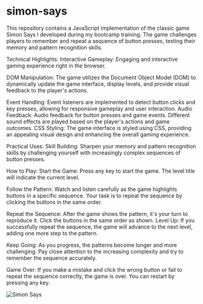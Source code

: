 # simon-says
This repository contains a JavaScript implementation of the classic game Simon Says I developed during my bootcamp training. The game challenges players to remember and repeat a sequence of button presses, testing their memory and pattern recognition skills.

Technical Highlights:
Interactive Gameplay: Engaging and interactive gaming experience right in the browser. 

DOM Manipulation: The game utilizes the Document Object Model (DOM) to dynamically update the game interface, display levels, and provide visual feedback to the player's actions.

Event Handling: Event listeners are implemented to detect button clicks and key presses, allowing for responsive gameplay and user interaction.
Audio Feedback: Audio feedback for button presses and game events. Different sound effects are played based on the player's actions and game outcomes.
CSS Styling: The game interface is styled using CSS, providing an appealing visual design and enhancing the overall gaming experience.


Practical Uses:
Skill Building: Sharpen your memory and pattern recognition skills by challenging yourself with increasingly complex sequences of button presses.

How to Play:
Start the Game: Press any key to start the game. The level title will indicate the current level.

Follow the Pattern: Watch and listen carefully as the game highlights buttons in a specific sequence. Your task is to repeat the sequence by clicking the buttons in the same order.

Repeat the Sequence: After the game shows the pattern, it's your turn to reproduce it. Click the buttons in the same order as shown.
Level Up: If you successfully repeat the sequence, the game will advance to the next level, adding one more step to the pattern.

Keep Going: As you progress, the patterns become longer and more challenging. Pay close attention to the increasing complexity and try to remember the sequence accurately.

Game Over: If you make a mistake and click the wrong button or fail to repeat the sequence correctly, the game is over. You can restart by pressing any key.


![Simon Says](https://github.com/moayyadsaleh/simon-says/assets/137034202/d91fc656-7027-46ab-bbbc-85233018945e)


